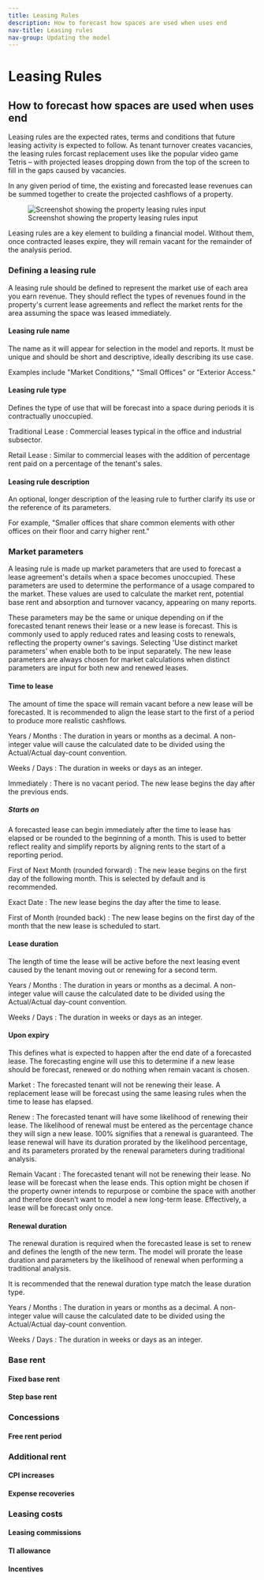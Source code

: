 ```yaml
---
title: Leasing Rules
description: How to forecast how spaces are used when uses end
nav-title: Leasing rules
nav-group: Updating the model
---
```


# Leasing Rules

## How to forecast how spaces are used when uses end

Leasing rules are the expected rates, terms and conditions that future
leasing activity is expected to follow. As tenant turnover creates
vacancies, the leasing rules forcast replacement uses like the popular
video game Tetris – with projected leases dropping down from the top of
the screen to fill in the gaps caused by vacancies.

In any given period of time, the existing and forecasted lease revenues
can be summed together to create the projected cashflows of a property.

<figure>
  <div class="flex place-items-center justify-center p-6 bg-gray-100 rounded-md border border-gray-200">
    <img src="/img/docs/property-model-leasing-rules.png" alt="Screenshot showing the property leasing rules input">
  </div>
  <figcaption>Screenshot showing the property leasing rules input</figcaption>
</figure>

Leasing rules are a key element to building a financial model. Without
them, once contracted leases expire, they will remain vacant for the
remainder of the analysis period.

### Defining a leasing rule

A leasing rule should be defined to represent the market use of each area you
earn revenue. They should reflect the types of revenues found in the property's
current lease agreements and reflect the market rents for the area assuming the
space was leased immediately.

#### Leasing rule name

The name as it will appear for selection in the model and reports. It must
be unique and should be short and descriptive, ideally describing its
use case.

Examples include "Market Conditions," "Small Offices" or "Exterior Access."

#### Leasing rule type

Defines the type of use that will be forecast into a space during periods it is
contractually unoccupied.

Traditional Lease
: Commercial leases typical in the office and industrial subsector.

Retail Lease
: Similar to commercial leases with the addition of percentage rent
  paid on a percentage of the tenant's sales.

#### Leasing rule description

An optional, longer description of the leasing rule to further clarify its
use or the reference of its parameters.

For example, "Smaller offices that share common elements with
other offices on their floor and carry higher rent."

### Market parameters

A leasing rule is made up market parameters that are used to forecast a lease
agreement's details when a space becomes unoccupied. These parameters are used
to determine the performance of a usage compared to the market. These values are
used to calculate the market rent, potential base rent and absorption and
turnover vacancy, appearing on many reports.

These parameters may be the same or unique depending on if the forecasted tenant
renews their lease or a new lease is forecast. This is commonly used to apply
reduced rates and leasing costs to renewals, reflecting the property owner's
savings. Selecting 'Use distinct market parameters' when enable both to be input
separately. The new lease parameters are always chosen for market calculations
when distinct parameters are input for both new and renewed leases.

#### Time to lease

The amount of time the space will remain vacant before a new lease
will be forecasted. It is recommended to align the lease start to the
first of a period to produce more realistic cashflows.

Years / Months
: The duration in years or months as a decimal. A non-integer value will cause
  the calculated date to be divided using the Actual/Actual day-count
  convention.

Weeks / Days
: The duration in weeks or days as an integer.

Immediately
: There is no vacant period. The new lease begins the day after the previous
  ends.

##### Starts on

A forecasted lease can begin immediately after the time to lease has elapsed or
be rounded to the beginning of a month. This is used to better reflect reality
and simplify reports by aligning rents to the start of a reporting period.

First of Next Month (rounded forward)
: The new lease begins on the first day of the following month. This is selected
  by default and is recommended.

Exact Date
: The new lease begins the day after the time to lease.

First of Month (rounded back)
: The new lease begins on the first day of the month that the new lease is
  scheduled to start.

#### Lease duration

The length of time the lease will be active before the next leasing event caused
by the tenant moving out or renewing for a second term.

Years / Months
: The duration in years or months as a decimal. A non-integer value will cause
  the calculated date to be divided using the Actual/Actual day-count
  convention.

Weeks / Days
: The duration in weeks or days as an integer.

#### Upon expiry

This defines what is expected to happen after the end date of a forecasted
lease. The forecasting engine will use this to determine if a new lease should
be forecast, renewed or do nothing when remain vacant is chosen.

Market
: The forecasted tenant will not be renewing their lease. A replacement lease
  will be forecast using the same leasing rules when the time to lease has
  elapsed.

Renew
: The forecasted tenant will have some likelihood of renewing their lease. The
  likelihood of renewal must be entered as the percentage chance they will sign
  a new lease. 100% signifies that a renewal is guaranteed. The lease renewal
  will have its duration prorated by the likelihood percentage, and its
  parameters prorated by the renewal parameters during traditional analysis.

Remain Vacant
: The forecasted tenant will not be renewing their lease. No lease will be
  forecast when the lease ends. This option might be chosen if the property
  owner intends to repurpose or combine the space with another and therefore
  doesn’t want to model a new long-term lease. Effectively, a lease will be
  forecast only once.


#### Renewal duration

The renewal duration is required when the forecasted lease is set to renew and
defines the length of the new term. The model will prorate the lease duration
and parameters by the likelihood of renewal when performing a traditional
analysis.

It is recommended that the renewal duration type match the lease duration type.

Years / Months
: The duration in years or months as a decimal. A non-integer value will cause
  the calculated date to be divided using the Actual/Actual day-count
  convention.

Weeks / Days
: The duration in weeks or days as an integer.


### Base rent

#### Fixed base rent

#### Step base rent

### Concessions

#### Free rent period

### Additional rent

#### CPI increases

#### Expense recoveries

### Leasing costs

#### Leasing commissions

#### TI allowance

#### Incentives
